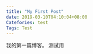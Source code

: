 ```yaml
---
title: "My First Post"
date: 2019-03-10T04:10:04+08:00
Catefories: test
Tags: Test
---
```


我的第一篇博客。
测试用
